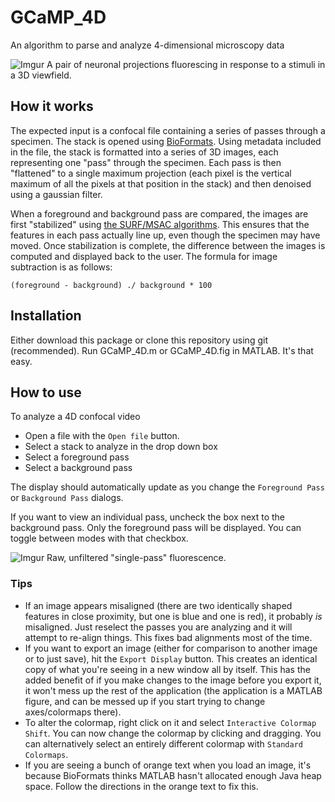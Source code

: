 # GCaMP_4D
An algorithm to parse and analyze 4-dimensional microscopy data

![Imgur](http://i.imgur.com/aVy7xWW.png)
A pair of neuronal projections fluorescing in response to a stimuli in a 3D viewfield.

## How it works

The expected input is a confocal file containing a series of passes through a specimen. The stack is opened using [BioFormats](https://www.openmicroscopy.org/site/support/bio-formats5.1/about/index.html). Using metadata included in the file, the stack is formatted into a series of 3D images, each representing one "pass" through the specimen. Each pass is then "flattened" to a single maximum projection (each pixel is the vertical maximum of all the pixels at that position in the stack) and then denoised using a gaussian filter. 

When a foreground and background pass are compared, the images are first "stabilized" using [the SURF/MSAC algorithms](http://www.mathworks.com/help/vision/examples/video-stabilization-using-point-feature-matching.html). This ensures that the features in each pass actually line up, even though the specimen may have moved. Once stabilization is complete, the difference between the images is computed and displayed back to the user. The formula for image subtraction is as follows: 

```{MATLAB} 
(foreground - background) ./ background * 100
```

## Installation

Either download this package or clone this repository using git (recommended). Run GCaMP_4D.m or GCaMP_4D.fig in MATLAB. It's that easy.

## How to use

To analyze a 4D confocal video
+ Open a file with the `Open file` button.
+ Select a stack to analyze in the drop down box
+ Select a foreground pass
+ Select a background pass

The display should automatically update as you change the `Foreground Pass` or `Background Pass` dialogs.

If you want to view an individual pass, uncheck the box next to the background pass. Only the foreground pass will be displayed. You can toggle between modes with that checkbox.

![Imgur](http://i.imgur.com/ZoiiUio.png)
Raw, unfiltered "single-pass" fluorescence.

### Tips 

+ If an image appears misaligned (there are two identically shaped features in close proximity, but one is blue and one is red), it probably *is* misaligned. Just reselect the passes you are analyzing and it will attempt to re-align things. This fixes bad alignments most of the time.
+ If you want to export an image (either for comparison to another image or to just save), hit the `Export Display` button. This creates an identical copy of what you're seeing in a new window all by itself. This has the added benefit of if you make changes to the image before you export it, it won't mess up the rest of the application (the application is a MATLAB figure, and can be messed up if you start trying to change axes/colormaps there).
+ To alter the colormap, right click on it and select `Interactive Colormap Shift`. You can now change the colormap by clicking and dragging. You can alternatively select an entirely different colormap with `Standard Colormaps`.
+ If you are seeing a bunch of orange text when you load an image, it's because BioFormats thinks MATLAB hasn't allocated enough Java heap space. Follow the directions in the orange text to fix this.
